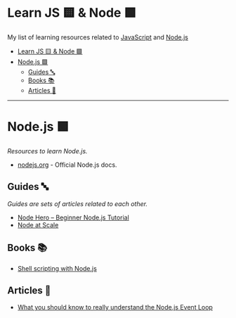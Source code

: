# Learn JS 🟨 & Node 🟩 

My list of learning resources related to [JavaScript](https://developer.mozilla.org/en-US/docs/Web/JavaScript) and [Node.js](https://nodejs.org)

- [Learn JS 🟨 \& Node 🟩](#learn-js---node-)
- [Node.js 🟩](#nodejs-)
  - [Guides 🔤](#guides-)
  - [Books 📚](#books-)
  - [Articles 📝](#articles-)

---

# Node.js 🟩
*Resources to learn Node.js.*
* [nodejs.org](https://nodejs.org) - Official Node.js docs.

## Guides 🔤
*Guides are sets of articles related to each other.*

* [Node Hero – Beginner Node.js Tutorial](https://blog.risingstack.com/node-hero-tutorial-getting-started-with-node-js)
* [Node at Scale](https://blog.risingstack.com/nodejs-at-scale-npm-best-practices)

## Books 📚

* [Shell scripting with Node.js](https://exploringjs.com/nodejs-shell-scripting)

## Articles 📝

* [What you should know to really understand the Node.js Event Loop](https://medium.com/the-node-js-collection/what-you-should-know-to-really-understand-the-node-js-event-loop-and-its-metrics-c4907b19da4c)